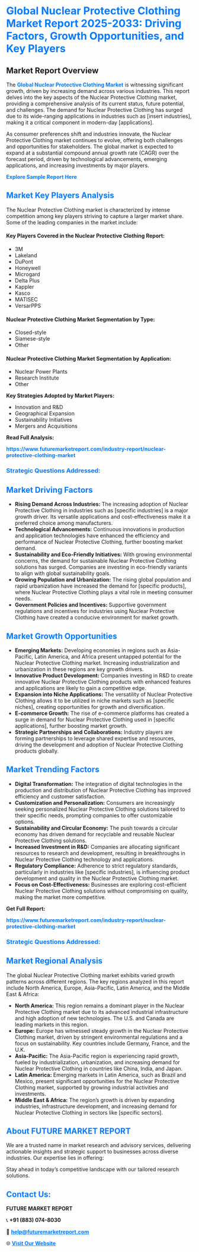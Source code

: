 <h1 style="color: #007BFF;">Global Nuclear Protective Clothing Market Report 2025-2033: Driving Factors, Growth Opportunities, and Key Players</h1>

<section id="overview">
<h2>Market Report Overview</h2>
<p>The <a href="https://www.futuremarketreport.com/industry-report/nuclear-protective-clothing-market" style="color: #007BFF; text-decoration: none;"><strong>Global Nuclear Protective Clothing Market</strong></a> is witnessing significant growth, driven by increasing demand across various industries. This report delves into the key aspects of the Nuclear Protective Clothing market, providing a comprehensive analysis of its current status, future potential, and challenges. The demand for Nuclear Protective Clothing has surged due to its wide-ranging applications in industries such as [insert industries], making it a critical component in modern-day [applications].</p>
<p>As consumer preferences shift and industries innovate, the Nuclear Protective Clothing market continues to evolve, offering both challenges and opportunities for stakeholders. The global market is expected to expand at a substantial compound annual growth rate (CAGR) over the forecast period, driven by technological advancements, emerging applications, and increasing investments by major players.</p>
</section>

<section id="overview">
<p><a href="https://www.futuremarketreport.com/request-sample/reportId=90350" style="color: #007BFF; text-decoration: none;"><strong>Explore Sample Report Here</strong></a></p>
</section>

<section id="key-players">
<h2 style="color: #007BFF;">Market Key Players Analysis</h2>
<p>The Nuclear Protective Clothing market is characterized by intense competition among key players striving to capture a larger market share. Some of the leading companies in the market include:</p>
<h4>Key Players Covered in the Nuclear Protective Clothing Report:</h4>
<ul><li>3M</li><li>Lakeland</li><li>DuPont</li><li>Honeywell</li><li>Microgard</li><li>Delta Plus</li><li>Kappler</li><li>Kasco</li><li>MATISEC</li><li>VersarPPS</li></ul>
<h4>Nuclear Protective Clothing Market Segmentation by Type:</h4>
<ul><li>Closed-style</li><li>Siamese-style</li><li>Other</li></ul>

<h4>Nuclear Protective Clothing Market Segmentation by Application:</h4>
<ul><li>Nuclear Power Plants</li><li>Research Institute</li><li>Other</li></ul>
<p><strong>Key Strategies Adopted by Market Players:</strong></p>
<ul>
<li>Innovation and R&D</li>
<li>Geographical Expansion</li>
<li>Sustainability Initiatives</li>
<li>Mergers and Acquisitions</li>
</ul>
</section>

<section>
<p><strong>Read Full Analysis: </strong></p><a href="https://www.futuremarketreport.com/industry-report/nuclear-protective-clothing-market" style="color: #007BFF; text-decoration: none;"><strong>https://www.futuremarketreport.com/industry-report/nuclear-protective-clothing-market</strong></a>
<h3 style="color: #007BFF;">Strategic Questions Addressed:</h3>
</section>

<section id="driving-factors">
<h2 style="color: #007BFF;">Market Driving Factors</h2>
<ul>
<li><strong>Rising Demand Across Industries:</strong> The increasing adoption of Nuclear Protective Clothing in industries such as [specific industries] is a major growth driver. Its versatile applications and cost-effectiveness make it a preferred choice among manufacturers.</li>
<li><strong>Technological Advancements:</strong> Continuous innovations in production and application technologies have enhanced the efficiency and performance of Nuclear Protective Clothing, further boosting market demand.</li>
<li><strong>Sustainability and Eco-Friendly Initiatives:</strong> With growing environmental concerns, the demand for sustainable Nuclear Protective Clothing solutions has surged. Companies are investing in eco-friendly variants to align with global sustainability goals.</li>
<li><strong>Growing Population and Urbanization:</strong> The rising global population and rapid urbanization have increased the demand for [specific products], where Nuclear Protective Clothing plays a vital role in meeting consumer needs.</li>
<li><strong>Government Policies and Incentives:</strong> Supportive government regulations and incentives for industries using Nuclear Protective Clothing have created a conducive environment for market growth.</li>
</ul>
</section>

<section id="growth-opportunities">
<h2 style="color: #007BFF;">Market Growth Opportunities</h2>
<ul>
<li><strong>Emerging Markets:</strong> Developing economies in regions such as Asia-Pacific, Latin America, and Africa present untapped potential for the Nuclear Protective Clothing market. Increasing industrialization and urbanization in these regions are key growth drivers.</li>
<li><strong>Innovative Product Development:</strong> Companies investing in R&D to create innovative Nuclear Protective Clothing products with enhanced features and applications are likely to gain a competitive edge.</li>
<li><strong>Expansion into Niche Applications:</strong> The versatility of Nuclear Protective Clothing allows it to be utilized in niche markets such as [specific niches], creating opportunities for growth and diversification.</li>
<li><strong>E-commerce Growth:</strong> The rise of e-commerce platforms has created a surge in demand for Nuclear Protective Clothing used in [specific applications], further boosting market growth.</li>
<li><strong>Strategic Partnerships and Collaborations:</strong> Industry players are forming partnerships to leverage shared expertise and resources, driving the development and adoption of Nuclear Protective Clothing products globally.</li>
</ul>
</section>

<section id="trending-factors">
<h2 style="color: #007BFF;">Market Trending Factors</h2>
<ul>
<li><strong>Digital Transformation:</strong> The integration of digital technologies in the production and distribution of Nuclear Protective Clothing has improved efficiency and customer satisfaction.</li>
<li><strong>Customization and Personalization:</strong> Consumers are increasingly seeking personalized Nuclear Protective Clothing solutions tailored to their specific needs, prompting companies to offer customizable options.</li>
<li><strong>Sustainability and Circular Economy:</strong> The push towards a circular economy has driven demand for recyclable and reusable Nuclear Protective Clothing solutions.</li>
<li><strong>Increased Investment in R&D:</strong> Companies are allocating significant resources to research and development, resulting in breakthroughs in Nuclear Protective Clothing technology and applications.</li>
<li><strong>Regulatory Compliance:</strong> Adherence to strict regulatory standards, particularly in industries like [specific industries], is influencing product development and quality in the Nuclear Protective Clothing market.</li>
<li><strong>Focus on Cost-Effectiveness:</strong> Businesses are exploring cost-efficient Nuclear Protective Clothing solutions without compromising on quality, making the market more competitive.</li>
</ul>
</section>

<section>
<p><strong>Get Full Report: </strong></p><a href="https://www.futuremarketreport.com/industry-report/nuclear-protective-clothing-market" style="color: #007BFF; text-decoration: none;"><strong>https://www.futuremarketreport.com/industry-report/nuclear-protective-clothing-market</strong></a>
<h3 style="color: #007BFF;">Strategic Questions Addressed:</h3>
</section>


<section id="regional-analysis">
<h2 style="color: #007BFF;">Market Regional Analysis</h2>
<p>The global Nuclear Protective Clothing market exhibits varied growth patterns across different regions. The key regions analyzed in this report include North America, Europe, Asia-Pacific, Latin America, and the Middle East & Africa:</p>
<ul>
<li><strong>North America:</strong> This region remains a dominant player in the Nuclear Protective Clothing market due to its advanced industrial infrastructure and high adoption of new technologies. The U.S. and Canada are leading markets in this region.</li>
<li><strong>Europe:</strong> Europe has witnessed steady growth in the Nuclear Protective Clothing market, driven by stringent environmental regulations and a focus on sustainability. Key countries include Germany, France, and the U.K.</li>
<li><strong>Asia-Pacific:</strong> The Asia-Pacific region is experiencing rapid growth, fueled by industrialization, urbanization, and increasing demand for Nuclear Protective Clothing in countries like China, India, and Japan.</li>
<li><strong>Latin America:</strong> Emerging markets in Latin America, such as Brazil and Mexico, present significant opportunities for the Nuclear Protective Clothing market, supported by growing industrial activities and investments.</li>
<li><strong>Middle East & Africa:</strong> The region’s growth is driven by expanding industries, infrastructure development, and increasing demand for Nuclear Protective Clothing in sectors like [specific sectors].</li>
</ul>
</section>

<footer>
<h2 style="color: #007BFF;">About FUTURE MARKET REPORT</h2>
<p>We are a trusted name in market research and advisory services, delivering actionable insights and strategic support to businesses across diverse industries. Our expertise lies in offering:</p>

<p>Stay ahead in today’s competitive landscape with our tailored research solutions.</p>

<h2 style="color: #007BFF;">Contact Us:</h2>
<p><strong>FUTURE MARKET REPORT</strong></p>
<p>📞 <strong>+91 (883) 074-8030</strong></p>
<p>📧 <strong><a href="mailto:help@futuremarketreport.com" style="color: #007BFF;">help@futuremarketreport.com</a></strong></p>
<p>🌐 <strong><a href="https://www.futuremarketreport.com/" style="color: #007BFF;">Visit Our Website</a></strong></p>
</footer>